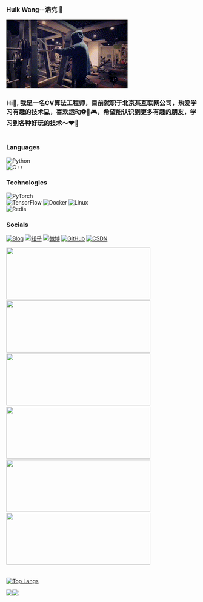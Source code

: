 ### Hulk Wang--浩克 🐸

![](https://raw.githubusercontent.com/TalkUHulk/TalkUHulk.github.io/main/images/about_small.gif)

### Hi👋, 我是一名CV算法工程师，目前就职于北京某互联网公司，热爱学习有趣的技术💻，喜欢运动⚽🏀🎮，希望能认识到更多有趣的朋友，学习到各种好玩的技术～❤️‍🔥<br><br>

### Languages

![Python](https://img.shields.io/badge/-Python-000?&logo=Python)  
![C++](https://img.shields.io/badge/-C++-000?&logo=c%2b%2b&logoColor=00599C)


### Technologies

![PyTorch](https://img.shields.io/badge/-PyTorch-000?&logo=PyTorch)  
![TensorFlow](https://img.shields.io/badge/-TensorFlow-000?&logo=TensorFlow)
![Docker](https://img.shields.io/badge/-Docker-000?&logo=Docker) 
![Linux](https://img.shields.io/badge/-Linux-000?&logo=Linux)  
![Redis](https://img.shields.io/badge/-Redis-000?&logo=Redis)


### Socials

[![Blog](https://img.shields.io/badge/Blog-www.hulk.show-green)](http://www.hulk.show/)
[![知乎](https://img.shields.io/badge/%E7%9F%A5%E4%B9%8E-TalkU%E6%B5%A9%E5%85%8B-blue)](https://www.zhihu.com/people/MisterAntebellum)
[![微博](https://img.shields.io/badge/%E5%BE%AE%E5%8D%9A-TalkU%E6%B5%A9%E5%85%8B-red)](https://weibo.com/311127773)
[![GitHub](https://img.shields.io/badge/GitHub-TalkUHulk-black)](https://github.com/TalkUHulk)
[![CSDN](https://img.shields.io/badge/CSDN-TalkU%E6%B5%A9%E5%85%8B-red)](https://blog.csdn.net/hyqwmxsh)


<a href="https://github.com/TalkUHulk/realworld-stylegan2-encoder"><img width="380px" height="137px" src="https://github-readme-stats.vercel.app/api/pin/?username=TalkUHulk&repo=realworld-stylegan2-encoder&cache_seconds=10&theme=highcontrast" alt="" /></a>
<a href="https://github.com/TalkUHulk/HulkFakeFace-pytorch"><img width="380px" height="137px" src="https://github-readme-stats.vercel.app/api/pin/?username=TalkUHulk&repo=HulkFakeFace-pytorch&cache_seconds=10&theme=radical" alt="" /></a>
<a href="https://github.com/TalkUHulk/emotion_classification"><img width="380px"  height="137px" src="https://github-readme-stats.vercel.app/api/pin/?username=TalkUHulk&repo=emotion_classification&cache_seconds=10&theme=merko" alt="" /></a>
<a href="https://github.com/TalkUHulk/MultiStyleTransfer"><img width="380px" height="137px" src="https://github-readme-stats.vercel.app/api/pin/?username=TalkUHulk&repo=MultiStyleTransfer&cache_seconds=10&theme=gruvbox" alt="" /></a>
<a href="https://github.com/TalkUHulk/weChatAutoReply"><img width="380px" height="137px" src="https://github-readme-stats.vercel.app/api/pin/?username=TalkUHulk&repo=weChatAutoReply&cache_seconds=10&theme=tokyonight" alt="" /></a>
<a href="https://github.com/TalkUHulk/PixelDTGan-pytorch"><img width="380px" height="137px" src="https://github-readme-stats.vercel.app/api/pin/?username=TalkUHulk&repo=PixelDTGan-pytorch&cache_seconds=10&theme=cobalt" alt="" /></a>
<br>
<br>

[![Top Langs](https://github-readme-stats.vercel.app/api/top-langs/?username=TalkUHulk&layout=compact&theme=dark)](https://github.com/TalkUHulk)


<a href="https://github.com/TalkUHulk"><img height="137px" src="https://github-readme-stats.vercel.app/api?username=talkuhulk&hide_title=true&hide_border=true&show_icons=true&include_all_commits=true&count_private=true&line_height=21&text_color=000&icon_color=000&bg_color=0,ea6161,ffc64d,fffc4d,52fa5a&theme=graywhite" /><!-- wi*quL3fcV --><img height="137px" src="https://github-readme-stats.vercel.app/api/top-langs/?username=talkuhulk&hide=html&hide_title=true&hide_border=true&layout=compact&langs_count=6&exclude_repo=comp426,Redventures-Movie-Quotes&text_color=000&icon_color=fff&bg_color=0,52fa5a,4dfcff,c64dff&theme=graywhite" /></a>

<!--
**TalkUHulk/TalkUHulk** is a ✨ _special_ ✨ repository because its `README.md` (this file) appears on your GitHub profile.

Here are some ideas to get you started:

- 🔭 I’m currently working on ...
- 🌱 I’m currently learning ...
- 👯 I’m looking to collaborate on ...
- 🤔 I’m looking for help with ...
- 💬 Ask me about ...
- 📫 How to reach me: ...
- 😄 Pronouns: ...
- ⚡ Fun fact: ...
-->

